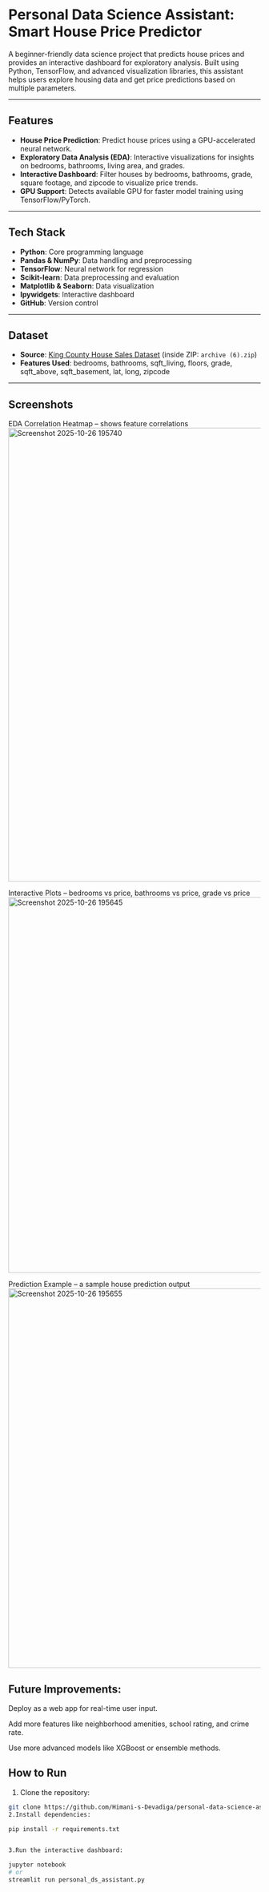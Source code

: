 # Personal Data Science Assistant: Smart House Price Predictor

A beginner-friendly data science project that predicts house prices and provides an interactive dashboard for exploratory analysis. Built using Python, TensorFlow, and advanced visualization libraries, this assistant helps users explore housing data and get price predictions based on multiple parameters.

---

## Features

- **House Price Prediction**: Predict house prices using a GPU-accelerated neural network.
- **Exploratory Data Analysis (EDA)**: Interactive visualizations for insights on bedrooms, bathrooms, living area, and grades.
- **Interactive Dashboard**: Filter houses by bedrooms, bathrooms, grade, square footage, and zipcode to visualize price trends.
- **GPU Support**: Detects available GPU for faster model training using TensorFlow/PyTorch.

---

## Tech Stack

- **Python**: Core programming language
- **Pandas & NumPy**: Data handling and preprocessing
- **TensorFlow**: Neural network for regression
- **Scikit-learn**: Data preprocessing and evaluation
- **Matplotlib & Seaborn**: Data visualization
- **Ipywidgets**: Interactive dashboard
- **GitHub**: Version control

---

## Dataset

- **Source**: [King County House Sales Dataset](https://www.kaggle.com/datasets/harlfoxem/housesalesprediction) (inside ZIP: `archive (6).zip`)
- **Features Used**: bedrooms, bathrooms, sqft_living, floors, grade, sqft_above, sqft_basement, lat, long, zipcode

---

## Screenshots
EDA Correlation Heatmap – shows feature correlations
<img width="1553" height="906" alt="Screenshot 2025-10-26 195740" src="https://github.com/user-attachments/assets/99918686-2177-4cea-816f-8c3ca312849d" />


Interactive Plots – bedrooms vs price, bathrooms vs price, grade vs price
<img width="1367" height="750" alt="Screenshot 2025-10-26 195645" src="https://github.com/user-attachments/assets/a446ca1c-e784-4280-b5e0-d554454ef249" />

Prediction Example – a sample house prediction output
<img width="1126" height="758" alt="Screenshot 2025-10-26 195655" src="https://github.com/user-attachments/assets/8ff630d4-6ef4-4e22-8c93-17cd0d1ceb6b" />


## Future Improvements:

Deploy as a web app for real-time user input.

Add more features like neighborhood amenities, school rating, and crime rate.

Use more advanced models like XGBoost or ensemble methods.

## How to Run

1. Clone the repository:
```bash
git clone https://github.com/Himani-s-Devadiga/personal-data-science-assistant.git
2.Install dependencies:

pip install -r requirements.txt


3.Run the interactive dashboard:

jupyter notebook
# or
streamlit run personal_ds_assistant.py


